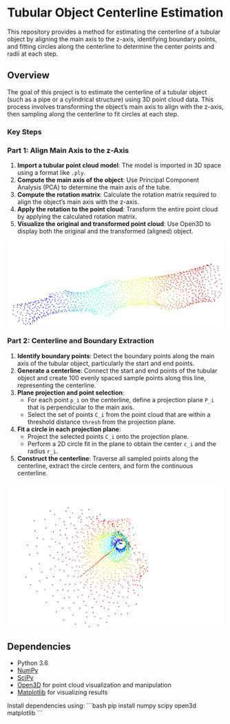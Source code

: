 # Tubular Object Centerline Estimation

This repository provides a method for estimating the centerline of a tubular object by aligning the main axis to the z-axis, identifying boundary points, and fitting circles along the centerline to determine the center points and radii at each step.

## Overview

The goal of this project is to estimate the centerline of a tubular object (such as a pipe or a cylindrical structure) using 3D point cloud data. This process involves transforming the object’s main axis to align with the z-axis, then sampling along the centerline to fit circles at each step.

### Key Steps

### Part 1: Align Main Axis to the z-Axis
1. **Import a tubular point cloud model**: The model is imported in 3D space using a format like `.ply`.
2. **Compute the main axis of the object**: Use Principal Component Analysis (PCA) to determine the main axis of the tube.
3. **Compute the rotation matrix**: Calculate the rotation matrix required to align the object’s main axis with the z-axis.
4. **Apply the rotation to the point cloud**: Transform the entire point cloud by applying the calculated rotation matrix.
5. **Visualize the original and transformed point cloud**: Use Open3D to display both the original and the transformed (aligned) object.

![Tubular Object Point Cloud](images/point_cloud.png)

### Part 2: Centerline and Boundary Extraction
1. **Identify boundary points**: Detect the boundary points along the main axis of the tubular object, particularly the start and end points.
2. **Generate a centerline**: Connect the start and end points of the tubular object and create 100 evenly spaced sample points along this line, representing the centerline.
3. **Plane projection and point selection**:
   - For each point `p_i` on the centerline, define a projection plane `P_i` that is perpendicular to the main axis.
   - Select the set of points `C_i` from the point cloud that are within a threshold distance `thresh` from the projection plane.
4. **Fit a circle in each projection plane**:
   - Project the selected points `C_i` onto the projection plane.
   - Perform a 2D circle fit in the plane to obtain the center `c_i` and the radius `r_i`.
5. **Construct the centerline**: Traverse all sampled points along the centerline, extract the circle centers, and form the continuous centerline.

![Tubular Object Point Cloud with Centerline](images/centerline_point_cloud.png)

## Dependencies

- Python 3.6
- [NumPy](https://numpy.org/)
- [SciPy](https://scipy.org/)
- [Open3D](http://www.open3d.org/) for point cloud visualization and manipulation
- [Matplotlib](https://matplotlib.org/) for visualizing results

Install dependencies using:
\`\`\`bash
pip install numpy scipy open3d matplotlib
\`\`\`
